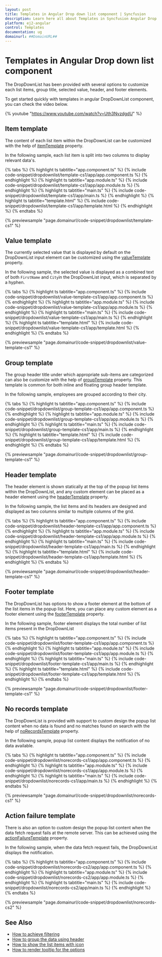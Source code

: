 ```yaml
---
layout: post
title: Templates in Angular Drop down list component | Syncfusion
description: Learn here all about Templates in Syncfusion Angular Drop down list component of Syncfusion Essential JS 2 and more.
platform: ej2-angular
control: Templates 
documentation: ug
domainurl: ##DomainURL##
---
```


# Templates in Angular Drop down list component

The DropDownList has been provided with several options to customize each list items, group title, selected value, header, and footer elements.

To get started quickly with templates in angular DropDownList component, you can check the video below.

{% youtube "https://www.youtube.com/watch?v=Uth3NvzdgdU" %}

## Item template

The content of each list item within the DropDownList can be customized with the
help of [itemTemplate](https://ej2.syncfusion.com/angular/documentation/api/drop-down-list/#itemtemplate)
property.

In the following sample, each list item is split into two columns to display relevant data's.

{% tabs %}
{% highlight ts tabtitle="app.component.ts" %}
{% include code-snippet/dropdownlist/template-cs1/app/app.component.ts %}
{% endhighlight %}
{% highlight ts tabtitle="app.module.ts" %}
{% include code-snippet/dropdownlist/template-cs1/app/app.module.ts %}
{% endhighlight %}
{% highlight ts tabtitle="main.ts" %}
{% include code-snippet/dropdownlist/template-cs1/app/main.ts %}
{% endhighlight %}
{% highlight ts tabtitle="template.html" %}
{% include code-snippet/dropdownlist/template-cs1/app/template.html %}
{% endhighlight %}
{% endtabs %}
  
{% previewsample "page.domainurl/code-snippet/dropdownlist/template-cs1" %}

## Value template

The currently selected value that is displayed by default on the DropDownList input element can be customized using the [valueTemplate](https://ej2.syncfusion.com/angular/documentation/api/drop-down-list/#valuetemplate) property.

In the following sample, the selected value is displayed as a combined text of both `FirstName` and `City`in the DropDownList input, which is separated by a hyphen.

{% tabs %}
{% highlight ts tabtitle="app.component.ts" %}
{% include code-snippet/dropdownlist/value-template-cs1/app/app.component.ts %}
{% endhighlight %}
{% highlight ts tabtitle="app.module.ts" %}
{% include code-snippet/dropdownlist/value-template-cs1/app/app.module.ts %}
{% endhighlight %}
{% highlight ts tabtitle="main.ts" %}
{% include code-snippet/dropdownlist/value-template-cs1/app/main.ts %}
{% endhighlight %}
{% highlight ts tabtitle="template.html" %}
{% include code-snippet/dropdownlist/value-template-cs1/app/template.html %}
{% endhighlight %}
{% endtabs %}
  
{% previewsample "page.domainurl/code-snippet/dropdownlist/value-template-cs1" %}

## Group template

The group header title under which appropriate sub-items are categorized can also be
customize with the help of [groupTemplate](https://ej2.syncfusion.com/angular/documentation/api/drop-down-list/#grouptemplate-string) property.
This template is common for both inline and floating group header template.

In the following sample, employees are grouped according to their city.

{% tabs %}
{% highlight ts tabtitle="app.component.ts" %}
{% include code-snippet/dropdownlist/group-template-cs1/app/app.component.ts %}
{% endhighlight %}
{% highlight ts tabtitle="app.module.ts" %}
{% include code-snippet/dropdownlist/group-template-cs1/app/app.module.ts %}
{% endhighlight %}
{% highlight ts tabtitle="main.ts" %}
{% include code-snippet/dropdownlist/group-template-cs1/app/main.ts %}
{% endhighlight %}
{% highlight ts tabtitle="template.html" %}
{% include code-snippet/dropdownlist/group-template-cs1/app/template.html %}
{% endhighlight %}
{% endtabs %}
  
{% previewsample "page.domainurl/code-snippet/dropdownlist/group-template-cs1" %}

## Header template

The header element is shown statically at the top of the popup list items within the
DropDownList, and any custom element can be placed as a header element using the
[headerTemplate](https://ej2.syncfusion.com/angular/documentation/api/drop-down-list/#headertemplate) property.

In the following sample, the list items and its headers are designed and displayed as two columns similar to multiple columns of the grid.

{% tabs %}
{% highlight ts tabtitle="app.component.ts" %}
{% include code-snippet/dropdownlist/header-template-cs1/app/app.component.ts %}
{% endhighlight %}
{% highlight ts tabtitle="app.module.ts" %}
{% include code-snippet/dropdownlist/header-template-cs1/app/app.module.ts %}
{% endhighlight %}
{% highlight ts tabtitle="main.ts" %}
{% include code-snippet/dropdownlist/header-template-cs1/app/main.ts %}
{% endhighlight %}
{% highlight ts tabtitle="template.html" %}
{% include code-snippet/dropdownlist/header-template-cs1/app/template.html %}
{% endhighlight %}
{% endtabs %}
  
{% previewsample "page.domainurl/code-snippet/dropdownlist/header-template-cs1" %}

## Footer template

The DropDownList has options to show a footer element at the bottom of the list items in the popup list. Here, you can place any custom element as a footer element using
the [footerTemplate](https://ej2.syncfusion.com/angular/documentation/api/drop-down-list/#footertemplate) property.

In the following sample, footer element displays the total number of list items present in the DropDownList

{% tabs %}
{% highlight ts tabtitle="app.component.ts" %}
{% include code-snippet/dropdownlist/footer-template-cs1/app/app.component.ts %}
{% endhighlight %}
{% highlight ts tabtitle="app.module.ts" %}
{% include code-snippet/dropdownlist/footer-template-cs1/app/app.module.ts %}
{% endhighlight %}
{% highlight ts tabtitle="main.ts" %}
{% include code-snippet/dropdownlist/footer-template-cs1/app/main.ts %}
{% endhighlight %}
{% highlight ts tabtitle="template.html" %}
{% include code-snippet/dropdownlist/footer-template-cs1/app/template.html %}
{% endhighlight %}
{% endtabs %}
  
{% previewsample "page.domainurl/code-snippet/dropdownlist/footer-template-cs1" %}

## No records template

The DropDownList is provided with support to custom design the popup list content when no data is found and no matches found on search with the help of
[noRecordsTemplate](https://ej2.syncfusion.com/angular/documentation/api/drop-down-list/#norecordstemplate) property.

In the following sample, popup list content displays the notification of no data available.

{% tabs %}
{% highlight ts tabtitle="app.component.ts" %}
{% include code-snippet/dropdownlist/norecords-cs1/app/app.component.ts %}
{% endhighlight %}
{% highlight ts tabtitle="app.module.ts" %}
{% include code-snippet/dropdownlist/norecords-cs1/app/app.module.ts %}
{% endhighlight %}
{% highlight ts tabtitle="main.ts" %}
{% include code-snippet/dropdownlist/norecords-cs1/app/main.ts %}
{% endhighlight %}
{% endtabs %}
  
{% previewsample "page.domainurl/code-snippet/dropdownlist/norecords-cs1" %}

## Action failure template

There is also an option to custom design the popup list content when the data fetch request fails at the remote server. This can be achieved using the
[actionFailureTemplate](https://ej2.syncfusion.com/angular/documentation/api/drop-down-list/#actionfailuretemplate) property.

In the following sample, when the data fetch request fails, the DropDownList displays the notification.

{% tabs %}
{% highlight ts tabtitle="app.component.ts" %}
{% include code-snippet/dropdownlist/norecords-cs2/app/app.component.ts %}
{% endhighlight %}
{% highlight ts tabtitle="app.module.ts" %}
{% include code-snippet/dropdownlist/norecords-cs2/app/app.module.ts %}
{% endhighlight %}
{% highlight ts tabtitle="main.ts" %}
{% include code-snippet/dropdownlist/norecords-cs2/app/main.ts %}
{% endhighlight %}
{% endtabs %}
  
{% previewsample "page.domainurl/code-snippet/dropdownlist/norecords-cs2" %}

## See Also

* [How to achieve filtering](./filtering/)
* [How to group the data using header](./grouping/)
* [How to show the list items with icon](./how-to/icons-support/)
* [How to render tooltip for the options](./how-to/tooltip/)
